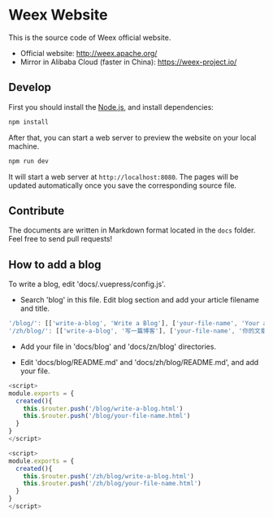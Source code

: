 # Weex Website

This is the source code of Weex official website.

+ Official website: http://weex.apache.org/
+ Mirror in Alibaba Cloud (faster in China): https://weex-project.io/

## Develop

First you should install the [Node.js](https://nodejs.org/), and install dependencies:

```bash
npm install
```

After that, you can start a web server to preview the website on your local machine.

```bash
npm run dev
```

It will start a web server at `http://localhost:8080`. The pages will be updated automatically once you save the corresponding source file.

## Contribute

The documents are written in Markdown format located in the `docs` folder. Feel free to send pull requests!

## How to add a blog

To write a blog, edit 'docs/.vuepress/config.js'.

* Search 'blog' in this file. Edit blog section and add your article filename and title.
```javascript
'/blog/': [['write-a-blog', 'Write a Blog'], ['your-file-name', 'Your article title']]
'/zh/blog/': [['write-a-blog', '写一篇博客'], ['your-file-name', '你的文章标题']]
```

* Add your file in 'docs/blog' and 'docs/zn/blog' directories.

* Edit 'docs/blog/README.md' and 'docs/zh/blog/README.md', and add your file.
```javascript
<script>
module.exports = {
  created(){
  	this.$router.push('/blog/write-a-blog.html')
  	this.$router.push('/blog/your-file-name.html')
  }
}
</script>
```
```javascript
<script>
module.exports = {
  created(){
  	this.$router.push('/zh/blog/write-a-blog.html')
  	this.$router.push('/zh/blog/your-file-name.html')
  }
}
</script>
```